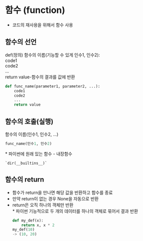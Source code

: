 # 함수 (function)
- 코드의 재사용을 위해서 함수 사용

## 함수의 선언
def(정의) 함수의 이름(기능할 수 있게 인수1, 인수2):\
    code1\
    code2\
    ...\
    return value-함수의 결과를 값에 반환

```python
def func_name(parameter1, parameter2, ...):
    code1
    code2
    ...
    return value
```

## 함수의 호출(실행)
함수의 이름(인수1, 인수2, ...)

```python
func_name(인수1, 인수2)
```
 \* 파이썬에 원래 있는 함수 - 내장함수

    `dir(__builtins__)`

## 함수의 return
- 함수가 return을 만나면 해당 값을 반환하고 함수를 종료
- 만약 return이 없는 경우 None을 자동으로 반환
- return은 오직 하나의 객체만 반환\
\* 파이썬 기능적으로 두 개의 데이터를 하나의 객체로 묶어서 결과 반환 
    ```python
    def my_def(x):
        return x, x * 2
    my_def(10)
    -> (10, 20)
    ```